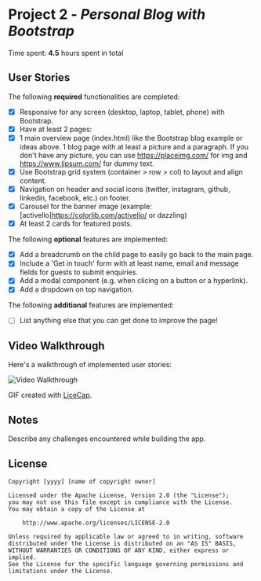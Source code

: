 # Project 2 - *Personal Blog with Bootstrap*

Time spent: **4.5** hours spent in total

## User Stories

The following **required** functionalities are completed:

* [x] Responsive for any screen (desktop, laptop, tablet, phone) with Bootstrap.
* [x] Have at least 2 pages:
* [x] 1 main overview page (index.html) like the Bootstrap blog example or ideas above.
1 blog page with at least a picture and a paragraph. If you don't have any picture, you can use https://placeimg.com/ for img and https://www.lipsum.com/ for dummy text.
* [x] Use Bootstrap grid system (container > row > col) to layout and align content.
* [x] Navigation on header and social icons (twitter, instagram, github, linkedin, facebook, etc.) on footer.
* [x] Carousel for the banner image (example: [activello]https://colorlib.com/activello/ or dazzling)
* [x] At least 2 cards for featured posts.

The following **optional** features are implemented:

* [x] Add a breadcrumb on the child page to easily go back to the main page.
* [x] Include a 'Get in touch' form with at least name, email and message fields for guests to submit enquiries.
* [x] Add a modal component (e.g. when clicing on a button or a hyperlink).
* [x] Add a dropdown on top navigation.

The following **additional** features are implemented:

* [ ] List anything else that you can get done to improve the page!

## Video Walkthrough

Here's a walkthrough of implemented user stories:

<img src='http://i.imgur.com/link/to/your/gif/file.gif' title='Video Walkthrough' width='' alt='Video Walkthrough' />

GIF created with [LiceCap](http://www.cockos.com/licecap/).

## Notes

Describe any challenges encountered while building the app.

## License

    Copyright [yyyy] [name of copyright owner]

    Licensed under the Apache License, Version 2.0 (the "License");
    you may not use this file except in compliance with the License.
    You may obtain a copy of the License at

        http://www.apache.org/licenses/LICENSE-2.0

    Unless required by applicable law or agreed to in writing, software
    distributed under the License is distributed on an "AS IS" BASIS,
    WITHOUT WARRANTIES OR CONDITIONS OF ANY KIND, either express or implied.
    See the License for the specific language governing permissions and
    limitations under the License.
